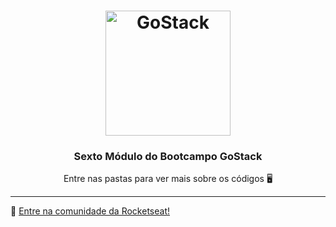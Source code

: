 <h1 align="center">
    <img alt="GoStack" src="https://rocketseat-cdn.s3-sa-east-1.amazonaws.com/bootcamp-header.png" width="200px" />
</h1>

<h3 align="center">
  Sexto Módulo do Bootcampo GoStack
</h3>

<p align="center">Entre nas pastas para ver mais sobre os códigos</a> 🖥</p>

---

:wave: [Entre na comunidade da Rocketseat!](https://discordapp.com/invite/gCRAFhc)
